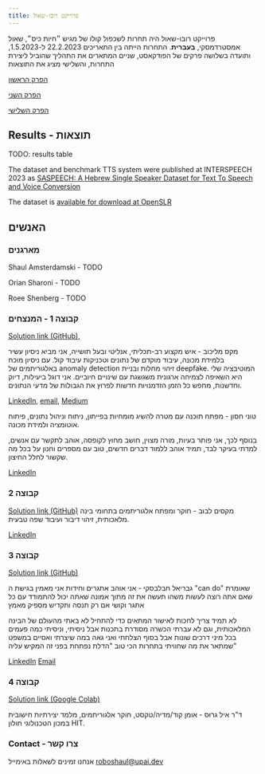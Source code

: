 ```yaml
---
title: פרוייקט רובו-שאול
---
```

פרוייקט רובו-שאול היה תחרות לשכפול קולו של מגיש ״חיות כיס״, שאול אמסטרדמסקי, **בעברית**. התחרות הייתה בין התאריכים 22.2.2023 ל-1.5.2023, ותועדה בשלושה פרקים של הפודקאסט, שניים המתארים את התהליך שהוביל ליצירת התחרות, והשלישי מציג את התוצאות

[הפרק הראשון](https://omny.fm/shows/hayot-kiss/257)

[הפרק השני](https://omny.fm/shows/hayot-kiss/258)

[הפרק השלישי](https://omny.fm/shows/hayot-kiss/274)

## Results - תוצאות

TODO: results table

The dataset and benchmark TTS system were published at INTERSPEECH 2023 as [SASPEECH: A Hebrew Single Speaker Dataset for Text To Speech and Voice Conversion](TODO)

The dataset is [available for download at OpenSLR](http://openslr.org/134/)

## האנשים

### מארגנים
Shaul Amsterdamski - TODO

Orian Sharoni - TODO

Roee Shenberg - TODO
### קבוצה 1 - המנצחים
[Solution link (GitHub)](https://github.com/maxmelichov/Text-To-speech), 

מקס מליכוב - איש מקצוע רב-תכליתי, אנליטי ובעל תושייה, אני מביא ניסיון עשיר בלמידת מכונה, עיבוד מוקדם של נתונים וטכניקות עיבוד קול. עם ניסיון מוכח באלגוריתמים של anomaly detection זיהוי מחלות ובניית deepfake. 
המוטיבציה שלי היא השאיפה לצמיחה ארגונית משגשגת עם שינויים חיוביים. אני דוגל ביעילות, דיוק וחדשנות, מחפש כל הזמן הזדמנויות חדשות לפרוץ את הגבולות של מדעי הנתונים.

[LinkedIn](https://www.linkedin.com/in/max-melichov/), [email](mailto:Maxme006@gmail.com), [Medium](https://medium.com/@maxme006)

טוני חסון - מפתח תוכנה עם מטרה להשיג מומחיות בפייתון, ניתוח וניהול נתונים, פיתוח אוטומציה ולמידת מכונה.

בנוסף לכך, אני פותר בעיות, מורה מצוין, חושב מחוץ לקופסה, אוהב לתקשר עם אנשים, למדתי בעיקר לבד, תמיד אוהב ללמוד דברים חדשים,
טוב עם מספרים וחנון על בכל מה שקשור לחלל החיצון.

[LinkedIn](https://www.linkedin.com/in/tony-hasson-a14402205/)

### קבוצה 2
[Solution link (GitHub)](https://github.com/maxlvov/roboshaul_tts_vc)
מקסים לבוב - חוקר ומפתח אלגוריתמים בתחומי בינה מלאכותית, זיהוי דיבור ועיבוד שפה טבעית.

[LinkedIn](https://www.linkedin.com/in/maxim-lvov-a0042a8b/)


### קבוצה 3
[Solution link (GitHub)](https://github.com/gabykh1/Robo-Shaul)

גבריאל חבלבסקי - אני אוהב אתגרים וחידות
אני מאמין בגישת ה "can do" שאומרת שאם אתה רוצה לעשות משהו תעשה את זה
מתוך אמונה שאתה יכול להתמודד עם כל אתגר וקושי אם רק תנסה ותקדיש מספיק מאמץ

לא תמיד צריך לחכות לאישור המתאים כדי להתחיל
לא באתי מהעולם של הבינה המלאכותית, וגם לא עברתי הכשרה מסודרת בתכנות
אבל ניסיתי, וניסיתי כמה פעמים בכל מיני דרכים שונות
אבל בסוף הצלחתי ואני גאה במה שיצרתי
ואסיים במשפט שמתאר את מה שחוויתי בתחרות הכי טוב
"הדלת נפתחת בפני זה המקיש עליה"

[LinkedIn](https://www.linkedin.com/in/gabriel-khvalevsky/) [Email](mailto:gaby2002yo@gmail.com)
### קבוצה 4
[Solution link (Google Colab)](http://bit.ly/roboshaul)

ד"ר איל גרוּס - אומן קוד/מדיה/טקסט, חוקר אלגוריתמים, מלמד יצירתיות חישובית במכון הטכנולוגי חולון HIT.

### Contact - צרו קשר

אנחנו זמינים לשאלות באימייל [roboshaul@upai.dev](mailto:roboshaul@upai.dev)